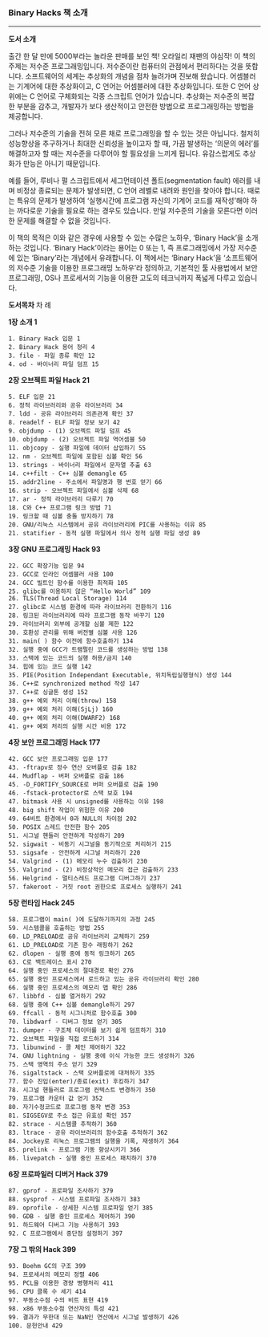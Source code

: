 ### Binary Hacks 책 소개

---



**도서 소개**

출간 한 달 만에 5000부라는 놀라운 판매를 보인 책! 오라일리 재팬의 야심작!
이 책의 주제는 저수준 프로그래밍입니다. 저수준이란 컴퓨터의 관점에서 편리하다는 것을 뜻합니다. 소프트웨어의 세계는 추상화의 개념을 점차 늘려가며 진보해 왔습니다. 어셈블러는 기계어에 대한 추상화이고, C 언어는 어셈블러에 대한 추상화입니다. 또한 C 언어 상위에는 C 언어로 구체화되는 각종 스크립트 언어가 있습니다. 추상화는 저수준의 복잡한 부분을 감추고, 개발자가 보다 생산적이고 안전한 방법으로 프로그래밍하는 방법을 제공합니다.

그러나 저수준의 기술을 전혀 모른 채로 프로그래밍을 할 수 있는 것은 아닙니다. 철저히 성능향상을 추구하거나 최대한 신뢰성을 높이고자 할 때, 가끔 발생하는 ‘의문의 에러’를 해결하고자 할 때는 저수준을 다루어야 할 필요성을 느끼게 됩니다. 유감스럽게도 추상화가 만능은 아니기 때문입니다.

예를 들어, 루비나 펄 스크립트에서 세그먼테이션 폴트(segmentation fault) 에러를 내며 비정상 종료되는 문제가 발생되면, C 언어 레벨로 내려와 원인을 찾아야 합니다. 때로는 특유의 문제가 발생하여 ‘실행시간에 프로그램 자신의 기계어 코드를 재작성’해야 하는 까다로운 기술을 필요로 하는 경우도 있습니다. 만일 저수준의 기술을 모른다면 이러한 문제를 해결할 수 없을 것입니다.

이 책의 목적은 이와 같은 경우에 사용할 수 있는 수많은 노하우, ‘Binary Hack’을 소개하는 것입니다. ‘Binary Hack’이라는 용어는 0 또는 1, 즉 프로그래밍에서 가장 저수준에 있는 ‘Binary’라는 개념에서 유래합니다. 이 책에서는 ‘Binary Hack’을 ‘소프트웨어의 저수준 기술을 이용한 프로그래밍 노하우’라 정의하고, 기본적인 툴 사용법에서 보안 프로그래밍, OS나 프로세서의 기능을 이용한 고도의 테크닉까지 폭넓게 다루고 있습니다.



**도서목차**
차 례

**1장	소개 1**

```
1. Binary Hack 입문 1
2. Binary Hack 용어 정리 4
3. file - 파일 종류 확인 12
4. od - 바이너리 파일 덤프 15
```



**2장	오브젝트 파일 Hack 21**

```
5. ELF 입문 21
6. 정적 라이브러리와 공유 라이브러리 34
7. ldd - 공유 라이브러리 의존관계 확인 37
8. readelf - ELF 파일 정보 보기 42
9. objdump - (1) 오브젝트 파일 덤프 45
10. objdump - (2) 오브젝트 파일 역어셈블 50
11. objcopy - 실행 파일에 데이터 삽입하기 55
12. nm - 오브젝트 파일에 포함된 심볼 확인 56
13. strings - 바이너리 파일에서 문자열 추출 63
14. c++filt - C++ 심볼 demangle 65
15. addr2line - 주소에서 파일명과 행 번호 얻기 66
16. strip - 오브젝트 파일에서 심볼 삭제 68
17. ar - 정적 라이브러리 다루기 70
18. C와 C++ 프로그램 링크 방법 71
19. 링크할 때 심볼 충돌 방지하기 78
20. GNU/리눅스 시스템에서 공유 라이브러리에 PIC를 사용하는 이유 85
21. statifier - 동적 실행 파일에서 의사 정적 실행 파일 생성 89
```



**3장	GNU 프로그래밍 Hack 93**

```
22. GCC 확장기능 입문 94
23. GCC로 인라인 어셈블러 사용 100
24. GCC 빌트인 함수를 이용한 최적화 105
25. glibc를 이용하지 않은 “Hello World” 109
26. TLS(Thread Local Storage) 114
27. glibc로 시스템 환경에 따라 라이브러리 전환하기 116
28. 링크된 라이브러리에 따라 프로그램 동작 바꾸기 120
29. 라이브러리 외부에 공개할 심볼 제한 122
30. 호환성 관리를 위해 버전별 심볼 사용 126
31. main( ) 함수 이전에 함수호출하기 134
32. 실행 중에 GCC가 트램펄린 코드를 생성하는 방법 138
33. 스택에 있는 코드의 실행 허용/금지 140
34. 힙에 있는 코드 실행 142
35. PIE(Position Independant Executable, 위치독립실행형식) 생성 144
36. C++로 synchronized method 작성 147
37. C++로 싱글톤 생성 152
38. g++ 예외 처리 이해(throw) 158
39. g++ 예외 처리 이해(SjLj) 160
40. g++ 예외 처리 이해(DWARF2) 168
41. g++ 예외 처리의 실행 시간 비용 172
```



**4장	보안 프로그래밍 Hack 177**

```
42. GCC 보안 프로그래밍 입문 177
43. -ftrapv로 정수 연산 오버플로 검출 182
44. Mudflap - 버퍼 오버플로 검출 186
45. -D_FORTIFY_SOURCE로 버퍼 오버플로 검출 190
46. -fstack-protector로 스택 보호 194
47. bitmask 사용 시 unsigned를 사용하는 이유 198
48. big shift 작업이 위험한 이유 200
49. 64비트 환경에서 0과 NULL의 차이점 202
50. POSIX 스레드 안전한 함수 205
51. 시그널 핸들러 안전하게 작성하기 209
52. sigwait - 비동기 시그널을 동기적으로 처리하기 215
53. sigsafe - 안전하게 시그널 처리하기 220
54. Valgrind - (1) 메모리 누수 검출하기 230
55. Valgrind - (2) 비정상적인 메모리 접근 검출하기 233
56. Helgrind - 멀티스레드 프로그램 디버그하기 237
57. fakeroot - 거짓 root 권한으로 프로세스 실행하기 241
```



**5장	런타임 Hack 245**

```
58. 프로그램이 main( )에 도달하기까지의 과정 245
59. 시스템콜을 호출하는 방법 255
60. LD_PRELOAD로 공유 라이브러리 교체하기 259
61. LD_PRELOAD로 기존 함수 래핑하기 262
62. dlopen - 실행 중에 동적 링크하기 265
63. C로 백트레이스 표시 270
64. 실행 중인 프로세스의 절대경로 확인 276
65. 실행 중인 프로세스에서 로드하고 있는 공유 라이브러리 확인 280
66. 실행 중인 프로세스의 메모리 맵 확인 286
67. libbfd - 심볼 열거하기 292
68. 실행 중에 C++ 심볼 demangle하기 297
69. ffcall - 동적 시그니처로 함수호출 300
70. libdwarf - 디버그 정보 얻기 305
71. dumper - 구조체 데이터를 보기 쉽게 덤프하기 310
72. 오브젝트 파일을 직접 로드하기 314
73. libunwind - 콜 체인 제어하기 322
74. GNU lightning - 실행 중에 이식 가능한 코드 생성하기 326
75. 스택 영역의 주소 얻기 329
76. sigaltstack - 스택 오버플로에 대처하기 335
77. 함수 진입(enter)/종료(exit) 후킹하기 347
78. 시그널 핸들러로 프로그램 컨텍스트 변경하기 350
79. 프로그램 카운터 값 얻기 352
80. 자기수정코드로 프로그램 동작 변경 353
81. SIGSEGV로 주소 접근 유효성 확인 357
82. strace - 시스템콜 추적하기 360
83. ltrace - 공유 라이브러리의 함수호출 추적하기 362
84. Jockey로 리눅스 프로그램의 실행을 기록, 재생하기 364
85. prelink - 프로그램 기동 향상시키기 366
86. livepatch - 실행 중인 프로세스 패치하기 370
```



**6장	프로파일러 디버거 Hack 379**

```
87.	gprof - 프로파일 조사하기 379
88.	sysprof - 시스템 프로파일 조사하기 383
89.	oprofile - 상세한 시스템 프로파일 얻기 385
90.	GDB - 실행 중인 프로세스 제어하기 390
91.	하드웨어 디버그 기능 사용하기 393
92.	C 프로그램에서 중단점 설정하기 397
```


**7장	그 밖의 Hack 399**

```
93. Boehm GC의 구조 399
94. 프로세서의 메모리 정렬 406
95. PCL을 이용한 경량 병행처리 411
96. CPU 클록 수 세기 414
97. 부동소수점 수의 비트 표현 419
98. x86 부동소수점 연산자의 특성 421
99. 결과가 무한대 또는 NaN인 연산에서 시그널 발생하기 426
100. 문헌안내 429
```